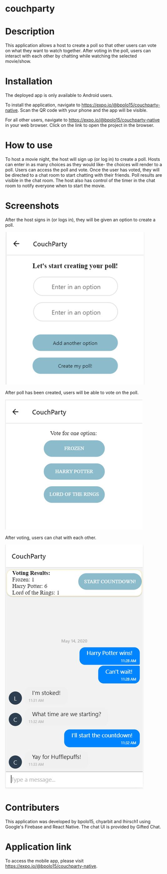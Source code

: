 # couchparty

# Description
This application allows a host to create a poll so that other users can vote on what they want to watch together.  After voting in the poll, users can interact with each other by chatting while watching the selected movie/show.   

# Installation
The deployed app is only available to Android users.  

To install the application, navigate to https://expo.io/@bpolo15/couchparty-native. Scan the QR code with your phone and the app will be visible.  

For all other users, navigate to https://expo.io/@bpolo15/couchparty-native in your web browser.  Click on the link to open the project in the browser.  

# How to use
To host a movie night, the host will sign up (or log in) to create a poll.  Hosts can enter in as many choices as they would like- the choices will render to a poll.  Users can access the poll and vote.  Once the user has voted, they will be directed to a chat room to start chatting with their friends.  Poll results are visible in the chat room.  The host also has control of the timer in the chat room to notify everyone when to start the movie.  

# Screenshots
After the host signs in (or logs in), they will be given an option to create a poll.  

![poll](/assets/images/poll.jpg)

After poll has been created, users will be able to vote on the poll.

![voting](/assets/images/voting.jpg)

After voting, users can chat with each other.

![chat](/assets/images/chat.png)

# Contributers
This application was developed by bpolo15, chyarbit and lhirsch1 using Google's Firebase and React Native.  The chat UI is provided by Gifted Chat.  

# Application link
To access the mobile app, please visit https://expo.io/@bpolo15/couchparty-native.  
